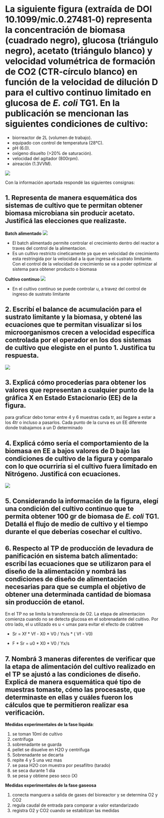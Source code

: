 # La siguiente figura (extraída de DOI 10.1099/mic.0.27481‐0) representa la concentración de biomasa (cuadrado negro), glucosa (triángulo negro), acetato (triángulo blanco) y velocidad volumétrica de formación de CO2 (CTR‐círculo blanco) en función de la velocidad de dilución D para el cultivo continuo limitado en glucosa de *E. coli* TG1. En la publicación se mencionan las siguientes condiciones de cultivo:

- biorreactor de 2L (volumen de trabajo).
- equipado con control de temperatura (28°C).
- pH (6.0).
- oxígeno disuelto (>20% de saturación).
- velocidad del agitador (800rpm).
- aireación (1.3VVM).

![](https://i.imgur.com/RERlydT.png)

Con la información aportada respondé las siguientes consignas:

## 1. Representa de manera esquemática dos sistemas de cultivo que te permitan obtener biomasa microbiana sin producir acetato. Justificá las elecciones que realizaste.

**Batch alimentado**
   ![](https://i.imgur.com/kWWnFtF.png)

- El batch alimentado permite controlar el crecimiento dentro del reactor a traves del control de la alimentacion.
- Es un cultivo restricto cineticamente ya que en velocidad de crecimiento esta restringida por la velocidad a la que ingresa el sustrato limitante. Con el control de la velocidad de crecimiento se va a poder optimizar al sistema para obtener producto o biomasa

**Cultivo continuo**
![](https://i.imgur.com/rySWgR9.png)
- En el cultivo continuo se puede controlar u, a travez del control de ingreso de sustrato limitante

## 2. Escribí el balance de acumulación para el sustrato limitante y la biomasa, y obtené las ecuaciones que te permitan visualizar si los microorganismos crecen a velocidad específica controlada por el operador en los dos sistemas de cultivo que elegiste en el punto 1. Justifica tu respuesta.
![](https://i.imgur.com/FJF01r1.png)

## 3. Explicá cómo procederías para obtener los valores que representan a cualquier punto de la gráfica X en Estado Estacionario (EE) de la figura.
para graficar debo tomar entre 4 y 6 muestras cada tr, asi llegare a estar a los 4tr o incluso a pasarlos. Cada punto de la curva es un EE diferente donde trabajamos a un D determinado
## 4. Explicá cómo sería el comportamiento de la biomasa en EE a bajos valores de D bajo las condiciones de cultivo de la figura y comparalo con lo que ocurriría si el cultivo fuera limitado en Nitrógeno. Justificá con ecuaciones.
![](https://i.imgur.com/kYLHfbD.jpg)


## 5. Considerando la información de la figura, elegí una condición del cultivo continuo que te permita obtener 100 gr de biomasa de *E. coli* TG1. Detallá el flujo de medio de cultivo y el tiempo durante el que deberías cosechar el cultivo.

## 6. Respecto al TP de producción de levadura de panificación en sistema batch alimentado: escribí las ecuaciones que se utilizaron para el diseño de la alimentación y nombrá las condiciones de diseño de alimentación necesarias para que se cumpla el objetivo de obtener una determinada cantidad de biomasa sin producción de etanol.

En el TP no se limita la transferencia de O2. La etapa de alimentacion comienza cuando no se detecta glucosa en el sobrenadante del cultivo. Por otro lado, el u utilizado es u < umax para evitar el efecto de crabtree
- Sr = Xf * Vf - X0 * V0 / Yx/s * ( Vf - V0)

- F * Sr = u0 * X0 * V0 / Yx/s

## 7. Nombrá 3 maneras diferentes de verificar que la etapa de alimentación del cultivo realizado en el TP se ajustó a las condiciones de diseño. Explicá de manera esquemática qué tipo de muestras tomaste, cómo las procesaste, que determinaste en ellas y cuáles fueron los cálculos que te permitieron realizar esa verificación.

**Medidas experimentales de la fase liquida**:

1. se toman 10ml de cultivo
2. centrifuga
3. sobrenadante se guarda
4. pellet se disuelve en H2O y centrifuga
5. Sobrenadante se decarta
6. repite 4 y 5 una vez mas
7. se pasa H2O con muestra por pesafiltro (tarado)
8. se seca durante 1 dia
9. se pesa y obtiene peso seco (X)

**Medidas experimentales de la fase gaseosa**

1. conecta manguera a salida de gases del bioreactor y se determina O2 y CO2
2. regula caudal de entrada para comparar a valor estandarizado
3. registra O2 y CO2 cuando se estabilizan las medidas